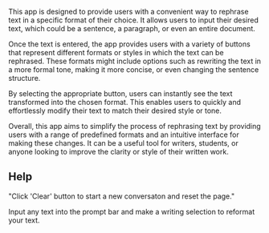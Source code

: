 This app is designed to provide users with a convenient way to rephrase text in a specific format of their choice. It allows users to input their desired text, which could be a sentence, a paragraph, or even an entire document.

Once the text is entered, the app provides users with a variety of buttons that represent different formats or styles in which the text can be rephrased. These formats might include options such as rewriting the text in a more formal tone, making it more concise, or even changing the sentence structure.

By selecting the appropriate button, users can instantly see the text transformed into the chosen format. This enables users to quickly and effortlessly modify their text to match their desired style or tone.

Overall, this app aims to simplify the process of rephrasing text by providing users with a range of predefined formats and an intuitive interface for making these changes. It can be a useful tool for writers, students, or anyone looking to improve the clarity or style of their written work.

## Help
"Click 'Clear' button to start a new conversaton and reset the page."

Input any text into the prompt bar and make a writing selection to reformat your text.